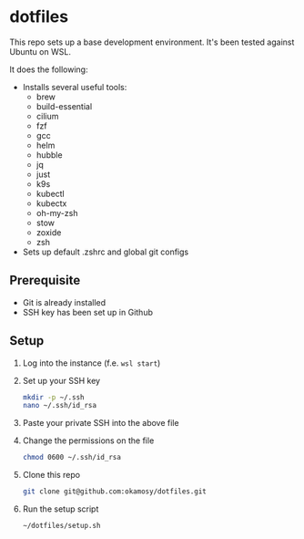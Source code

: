 # dotfiles

This repo sets up a base development environment. It's been tested
against Ubuntu on WSL.

It does the following:

* Installs several useful tools:
  * brew
  * build-essential
  * cilium
  * fzf
  * gcc
  * helm
  * hubble
  * jq
  * just
  * k9s
  * kubectl
  * kubectx
  * oh-my-zsh
  * stow
  * zoxide
  * zsh
* Sets up default .zshrc and global git configs

## Prerequisite

* Git is already installed
* SSH key has been set up in Github

## Setup

1. Log into the instance (f.e. `wsl start`)
1. Set up your SSH key

   ```bash
   mkdir -p ~/.ssh
   nano ~/.ssh/id_rsa
   ```

1. Paste your private SSH into the above file
1. Change the permissions on the file

   ```bash
   chmod 0600 ~/.ssh/id_rsa
   ```

1. Clone this repo

   ```bash
   git clone git@github.com:okamosy/dotfiles.git
   ```

1. Run the setup script

   ```bash
   ~/dotfiles/setup.sh
   ```
